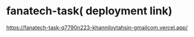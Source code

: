 ﻿# fanatech-task( deployment link)
https://fanatech-task-q7790n223-khanniloytahsin-gmailcom.vercel.app/
